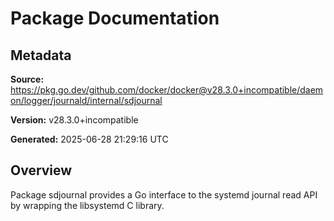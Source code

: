 # Package Documentation

## Metadata

**Source:** https://pkg.go.dev/github.com/docker/docker@v28.3.0+incompatible/daemon/logger/journald/internal/sdjournal

**Version:** v28.3.0+incompatible

**Generated:** 2025-06-28 21:29:16 UTC

## Overview

Package sdjournal provides a Go interface to the systemd journal read API by
wrapping the libsystemd C library.


